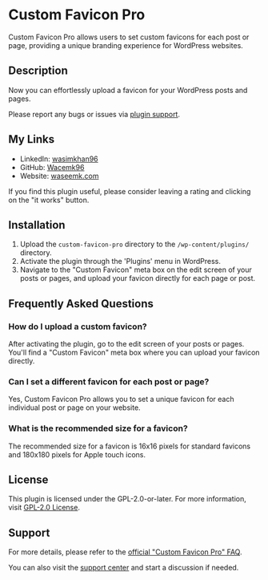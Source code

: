 # Custom Favicon Pro

Custom Favicon Pro allows users to set custom favicons for each post or page, providing a unique branding experience for WordPress websites.

## Description

Now you can effortlessly upload a favicon for your WordPress posts and pages.

Please report any bugs or issues via [plugin support](http://www.waseemk.com/wordpress-plugins/custom-favicon-pro/).

## My Links

- LinkedIn: [wasimkhan96](https://www.linkedin.com/in/wasimkhan96/)
- GitHub: [Wacemk96](https://github.com/Wacemk96)
- Website: [waseemk.com](http://www.waseemk.com)

If you find this plugin useful, please consider leaving a rating and clicking on the "it works" button.

## Installation

1. Upload the `custom-favicon-pro` directory to the `/wp-content/plugins/` directory.
2. Activate the plugin through the 'Plugins' menu in WordPress.
3. Navigate to the "Custom Favicon" meta box on the edit screen of your posts or pages, and upload your favicon directly for each page or post.

## Frequently Asked Questions

### How do I upload a custom favicon?

After activating the plugin, go to the edit screen of your posts or pages. You'll find a "Custom Favicon" meta box where you can upload your favicon directly.

### Can I set a different favicon for each post or page?

Yes, Custom Favicon Pro allows you to set a unique favicon for each individual post or page on your website.

### What is the recommended size for a favicon?

The recommended size for a favicon is 16x16 pixels for standard favicons and 180x180 pixels for Apple touch icons.

## License

This plugin is licensed under the GPL-2.0-or-later. For more information, visit [GPL-2.0 License](http://www.gnu.org/licenses/gpl-2.0.html).

## Support

For more details, please refer to the [official "Custom Favicon Pro" FAQ](http://www.waseemk.com/wordpress-plugins/custom-favicon-pro/).

You can also visit the [support center](http://www.waseemk.com/wordpress-plugins/custom-favicon-pro/) and start a discussion if needed.
